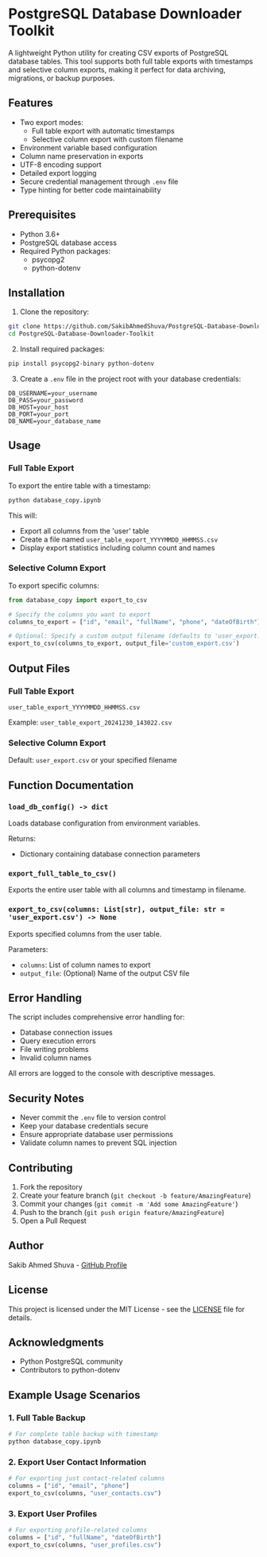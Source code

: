 # PostgreSQL Database Downloader Toolkit

A lightweight Python utility for creating CSV exports of PostgreSQL database tables. This tool supports both full table exports with timestamps and selective column exports, making it perfect for data archiving, migrations, or backup purposes.

## Features

- Two export modes:
  - Full table export with automatic timestamps
  - Selective column export with custom filename
- Environment variable based configuration
- Column name preservation in exports
- UTF-8 encoding support
- Detailed export logging
- Secure credential management through `.env` file
- Type hinting for better code maintainability

## Prerequisites

- Python 3.6+
- PostgreSQL database access
- Required Python packages:
  - psycopg2
  - python-dotenv

## Installation

1. Clone the repository:
```bash
git clone https://github.com/SakibAhmedShuva/PostgreSQL-Database-Downloader-Toolkit.git
cd PostgreSQL-Database-Downloader-Toolkit
```

2. Install required packages:
```bash
pip install psycopg2-binary python-dotenv
```

3. Create a `.env` file in the project root with your database credentials:
```env
DB_USERNAME=your_username
DB_PASS=your_password
DB_HOST=your_host
DB_PORT=your_port
DB_NAME=your_database_name
```

## Usage

### Full Table Export

To export the entire table with a timestamp:

```bash
python database_copy.ipynb
```

This will:
- Export all columns from the 'user' table
- Create a file named `user_table_export_YYYYMMDD_HHMMSS.csv`
- Display export statistics including column count and names

### Selective Column Export

To export specific columns:

```python
from database_copy import export_to_csv

# Specify the columns you want to export
columns_to_export = ["id", "email", "fullName", "phone", "dateOfBirth"]

# Optional: Specify a custom output filename (defaults to 'user_export.csv')
export_to_csv(columns_to_export, output_file='custom_export.csv')
```

## Output Files

### Full Table Export
```
user_table_export_YYYYMMDD_HHMMSS.csv
```
Example: `user_table_export_20241230_143022.csv`

### Selective Column Export
Default: `user_export.csv` or your specified filename

## Function Documentation

### `load_db_config() -> dict`
Loads database configuration from environment variables.

Returns:
- Dictionary containing database connection parameters

### `export_full_table_to_csv()`
Exports the entire user table with all columns and timestamp in filename.

### `export_to_csv(columns: List[str], output_file: str = 'user_export.csv') -> None`
Exports specified columns from the user table.

Parameters:
- `columns`: List of column names to export
- `output_file`: (Optional) Name of the output CSV file

## Error Handling

The script includes comprehensive error handling for:
- Database connection issues
- Query execution errors
- File writing problems
- Invalid column names

All errors are logged to the console with descriptive messages.

## Security Notes

- Never commit the `.env` file to version control
- Keep your database credentials secure
- Ensure appropriate database user permissions
- Validate column names to prevent SQL injection

## Contributing

1. Fork the repository
2. Create your feature branch (`git checkout -b feature/AmazingFeature`)
3. Commit your changes (`git commit -m 'Add some AmazingFeature'`)
4. Push to the branch (`git push origin feature/AmazingFeature`)
5. Open a Pull Request

## Author

Sakib Ahmed Shuva - [GitHub Profile](https://github.com/SakibAhmedShuva)

## License

This project is licensed under the MIT License - see the [LICENSE](LICENSE) file for details.

## Acknowledgments

- Python PostgreSQL community
- Contributors to python-dotenv

## Example Usage Scenarios

### 1. Full Table Backup
```python
# For complete table backup with timestamp
python database_copy.ipynb
```

### 2. Export User Contact Information
```python
# For exporting just contact-related columns
columns = ["id", "email", "phone"]
export_to_csv(columns, "user_contacts.csv")
```

### 3. Export User Profiles
```python
# For exporting profile-related columns
columns = ["id", "fullName", "dateOfBirth"]
export_to_csv(columns, "user_profiles.csv")
```
